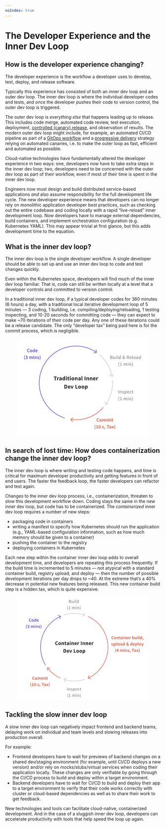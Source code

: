 ```yaml
---
noIndex: true
---
```


# The Developer Experience and the Inner Dev Loop

## How is the developer experience changing?

The developer experience is the workflow a developer uses to develop, test, deploy, and release software.

Typically this experience has consisted of both an inner dev loop and an outer dev loop. The inner dev loop is where the individual developer codes and tests, and once the developer pushes their code to version control, the outer dev loop is triggered.

The outer dev loop is _everything else_ that happens leading up to release. This includes code merge, automated code review, test execution, deployment, [controlled (canary) release](../canary-deployments.md), and observation of results. The modern outer dev loop might include, for example, an automated CI/CD pipeline as part of a [GitOps workflow](../developer-centric-gitops-style-deployment.md) and a [progressive delivery](../ship-with-argo.md) strategy relying on automated canaries, i.e. to make the outer loop as fast, efficient and automated as possible.

Cloud-native technologies have fundamentally altered the developer experience in two ways: one, developers now have to take extra steps in the inner dev loop; two, developers need to be concerned with the outer dev loop as part of their workflow, even if most of their time is spent in the inner dev loop.

Engineers now must design and build distributed service-based applications _and_ also assume responsibility for the full development life cycle. The new developer experience means that developers can no longer rely on monolithic application developer best practices, such as checking out the entire codebase and coding locally with a rapid “live-reload” inner development loop. Now developers have to manage external dependencies, build containers, and implement orchestration configuration (e.g. Kubernetes YAML). This may appear trivial at first glance, but this adds development time to the equation.

## What is the inner dev loop?

The inner dev loop is the single developer workflow. A single developer should be able to set up and use an inner dev loop to code and test changes quickly.

Even within the Kubernetes space, developers will find much of the inner dev loop familiar. That is, code can still be written locally at a level that a developer controls and committed to version control.

In a traditional inner dev loop, if a typical developer codes for 360 minutes (6 hours) a day, with a traditional local iterative development loop of 5 minutes — 3 coding, 1 building, i.e. compiling/deploying/reloading, 1 testing inspecting, and 10-20 seconds for committing code — they can expect to make \~70 iterations of their code per day. Any one of these iterations could be a release candidate. The only “developer tax” being paid here is for the commit process, which is negligible.

<figure><img src="../.gitbook/assets/00 tp 2.png" alt=""><figcaption></figcaption></figure>

## In search of lost time: How does containerization change the inner dev loop?

The inner dev loop is where writing and testing code happens, and time is critical for maximum developer productivity and getting features in front of end users. The faster the feedback loop, the faster developers can refactor and test again.

Changes to the inner dev loop process, i.e., containerization, threaten to slow this development workflow down. Coding stays the same in the new inner dev loop, but code has to be containerized. The _containerized_ inner dev loop requires a number of new steps:

* packaging code in containers
* writing a manifest to specify how Kubernetes should run the application (e.g., YAML-based configuration information, such as how much memory should be given to a container)
* pushing the container to the registry
* deploying containers in Kubernetes

Each new step within the container inner dev loop adds to overall development time, and developers are repeating this process frequently. If the build time is incremented to 5 minutes — not atypical with a standard container build, registry upload, and deploy — then the number of possible development iterations per day drops to \~40. At the extreme that’s a 40% decrease in potential new features being released. This new container build step is a hidden tax, which is quite expensive.

<figure><img src="../.gitbook/assets/00 tp 3.png" alt=""><figcaption></figcaption></figure>

## Tackling the slow inner dev loop

A slow inner dev loop can negatively impact frontend and backend teams, delaying work on individual and team levels and slowing releases into production overall.

For example:

* Frontend developers have to wait for previews of backend changes on a shared dev/staging environment (for example, until CI/CD deploys a new version) and/or rely on mocks/stubs/virtual services when coding their application locally. These changes are only verifiable by going through the CI/CD process to build and deploy within a target environment.
* Backend developers have to wait for CI/CD to build and deploy their app to a target environment to verify that their code works correctly with cluster or cloud-based dependencies as well as to share their work to get feedback.

New technologies and tools can facilitate cloud-native, containerized development. And in the case of a sluggish inner dev loop, developers can accelerate productivity with tools that help speed the loop up again.
